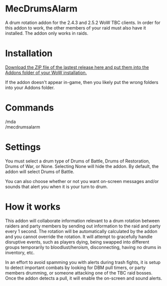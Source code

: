 # MecDrumsAlarm
A drum rotation addon for the 2.4.3 and 2.5.2 WoW TBC clients. In order for this addon to work, the other members of your raid must also have it installed. The addon only works in raids.

# Installation

[Download the ZIP file of the lastest release here and put them into the Addons folder of your WoW installation.](https://github.com/MecAtlantiss/MecDrumsAlarm/releases/latest)

If the addon doesn't appear in-game, then you likely put the wrong folders into your Addons folder.

# Commands

/mda  
/mecdrumsalarm

# Settings

You must select a drum type of Drums of Battle, Drums of Restoration, Drums of War, or None. Selecting None will hide the addon. By default, the addon will select Drums of Battle.

You can also choose whether or not you want on-screen messages and/or sounds that alert you when it is your turn to drum.

# How it works

This addon will collaborate information relevant to a drum rotation between raiders and party members by sending out information to the raid and party every 1 second. The rotation will be automatically calculated by the addon and you cannot override the rotation. It will attempt to gracefully handle disruptive events, such as players dying, being swapped into different groups temporarily to bloodlust/heroism, disconnecting, having no drums in inventory, etc.

In an effort to avoid spamming you with alerts during trash fights, it is setup to detect important combats by looking for DBM pull timers, or party members drumming, or someone attacking one of the TBC raid bosses. Once the addon detects a pull, it will enable the on-screen and sound alerts.
